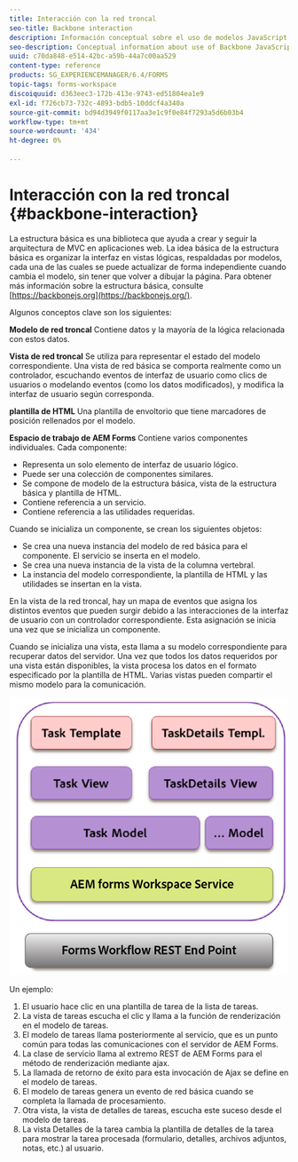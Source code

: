 ```yaml
---
title: Interacción con la red troncal
seo-title: Backbone interaction
description: Información conceptual sobre el uso de modelos JavaScript de red troncal en el espacio de trabajo de AEM Forms.
seo-description: Conceptual information about use of Backbone JavaScript models in AEM Forms workspace.
uuid: c70da848-e514-42bc-a59b-44a7c00aa529
content-type: reference
products: SG_EXPERIENCEMANAGER/6.4/FORMS
topic-tags: forms-workspace
discoiquuid: d363eec3-172b-413e-9743-ed51804ea1e9
exl-id: f726cb73-732c-4893-bdb5-10ddcf4a340a
source-git-commit: bd94d3949f0117aa3e1c9f0e84f7293a5d6b03b4
workflow-type: tm+mt
source-wordcount: '434'
ht-degree: 0%

---
```


# Interacción con la red troncal {#backbone-interaction}

La estructura básica es una biblioteca que ayuda a crear y seguir la arquitectura de MVC en aplicaciones web. La idea básica de la estructura básica es organizar la interfaz en vistas lógicas, respaldadas por modelos, cada una de las cuales se puede actualizar de forma independiente cuando cambia el modelo, sin tener que volver a dibujar la página. Para obtener más información sobre la estructura básica, consulte [https://backbonejs.org](https://backbonejs.org/).

Algunos conceptos clave son los siguientes:

**Modelo de red troncal** Contiene datos y la mayoría de la lógica relacionada con estos datos.

**Vista de red troncal** Se utiliza para representar el estado del modelo correspondiente. Una vista de red básica se comporta realmente como un controlador, escuchando eventos de interfaz de usuario como clics de usuarios o modelando eventos (como los datos modificados), y modifica la interfaz de usuario según corresponda.

**plantilla de HTML** Una plantilla de envoltorio que tiene marcadores de posición rellenados por el modelo.

**Espacio de trabajo de AEM Forms** Contiene varios componentes individuales. Cada componente:

* Representa un solo elemento de interfaz de usuario lógico.
* Puede ser una colección de componentes similares.
* Se compone de modelo de la estructura básica, vista de la estructura básica y plantilla de HTML.
* Contiene referencia a un servicio.
* Contiene referencia a las utilidades requeridas.

Cuando se inicializa un componente, se crean los siguientes objetos:

* Se crea una nueva instancia del modelo de red básica para el componente. El servicio se inserta en el modelo.
* Se crea una nueva instancia de la vista de la columna vertebral.
* La instancia del modelo correspondiente, la plantilla de HTML y las utilidades se insertan en la vista.

En la vista de la red troncal, hay un mapa de eventos que asigna los distintos eventos que pueden surgir debido a las interacciones de la interfaz de usuario con un controlador correspondiente. Esta asignación se inicia una vez que se inicializa un componente.

Cuando se inicializa una vista, esta llama a su modelo correspondiente para recuperar datos del servidor. Una vez que todos los datos requeridos por una vista están disponibles, la vista procesa los datos en el formato especificado por la plantilla de HTML. Varias vistas pueden compartir el mismo modelo para la comunicación.

![](do-not-localize/aem_forms_workflow.png)

Un ejemplo:

1. El usuario hace clic en una plantilla de tarea de la lista de tareas.
1. La vista de tareas escucha el clic y llama a la función de renderización en el modelo de tareas.
1. El modelo de tareas llama posteriormente al servicio, que es un punto común para todas las comunicaciones con el servidor de AEM Forms.
1. La clase de servicio llama al extremo REST de AEM Forms para el método de renderización mediante ajax.
1. La llamada de retorno de éxito para esta invocación de Ajax se define en el modelo de tareas.
1. El modelo de tareas genera un evento de red básica cuando se completa la llamada de procesamiento.
1. Otra vista, la vista de detalles de tareas, escucha este suceso desde el modelo de tareas.
1. La vista Detalles de la tarea cambia la plantilla de detalles de la tarea para mostrar la tarea procesada (formulario, detalles, archivos adjuntos, notas, etc.) al usuario.
